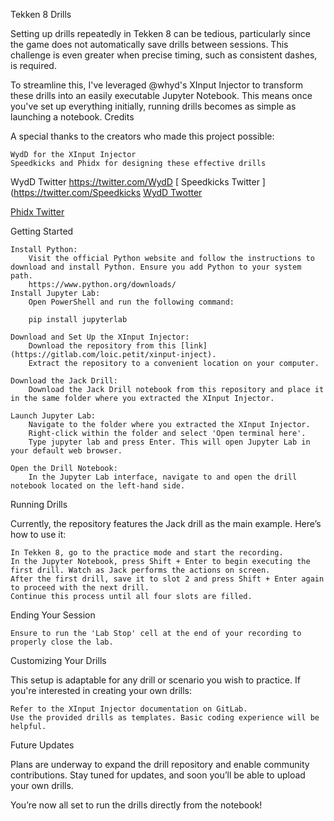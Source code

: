 Tekken 8 Drills

Setting up drills repeatedly in Tekken 8 can be tedious, particularly since the game does not automatically save drills between sessions. This challenge is even greater when precise timing, such as consistent dashes, is required.

To streamline this, I've leveraged @whyd's XInput Injector to transform these drills into an easily executable Jupyter Notebook. This means once you've set up everything initially, running drills becomes as simple as launching a notebook.
Credits

A special thanks to the creators who made this project possible:

    WydD for the XInput Injector
    Speedkicks and Phidx for designing these effective drills
WydD Twitter 
https://twitter.com/WydD 
[        Speedkicks Twitter
](https://twitter.com/Speedkicks
[        WydD Twotter
](https://twitter.com/WydD )        

[Phidx Twitter
](https://twitter.com/PhiDXGames)

Getting Started

    Install Python:
        Visit the official Python website and follow the instructions to download and install Python. Ensure you add Python to your system path.
        https://www.python.org/downloads/
    Install Jupyter Lab:
        Open PowerShell and run the following command:

        pip install jupyterlab

    Download and Set Up the XInput Injector:
        Download the repository from this [link](https://gitlab.com/loic.petit/xinput-inject).
        Extract the repository to a convenient location on your computer.

    Download the Jack Drill:
        Download the Jack Drill notebook from this repository and place it in the same folder where you extracted the XInput Injector.

    Launch Jupyter Lab:
        Navigate to the folder where you extracted the XInput Injector.
        Right-click within the folder and select 'Open terminal here'.
        Type jupyter lab and press Enter. This will open Jupyter Lab in your default web browser.

    Open the Drill Notebook:
        In the Jupyter Lab interface, navigate to and open the drill notebook located on the left-hand side.

Running Drills

Currently, the repository features the Jack drill as the main example. Here’s how to use it:

    In Tekken 8, go to the practice mode and start the recording.
    In the Jupyter Notebook, press Shift + Enter to begin executing the first drill. Watch as Jack performs the actions on screen.
    After the first drill, save it to slot 2 and press Shift + Enter again to proceed with the next drill.
    Continue this process until all four slots are filled.

Ending Your Session

    Ensure to run the 'Lab Stop' cell at the end of your recording to properly close the lab.

Customizing Your Drills

This setup is adaptable for any drill or scenario you wish to practice. If you're interested in creating your own drills:

    Refer to the XInput Injector documentation on GitLab.
    Use the provided drills as templates. Basic coding experience will be helpful.

Future Updates

Plans are underway to expand the drill repository and enable community contributions. Stay tuned for updates, and soon you’ll be able to upload your own drills.

You’re now all set to run the drills directly from the notebook!
